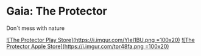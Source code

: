 # Gaia: The Protector
Don´t mess with nature

[![The Protector Play Store](https://i.imgur.com/YIeI1BU.png =100x20)](https://play.google.com/store/apps/details?id=mx.itesm.dragon)
[![The Protector Apple Store](https://i.imgur.com/tpr48fa.png =100x20)](https://apps.apple.com/mx/app/gaia-the-protector/id1384681442)

